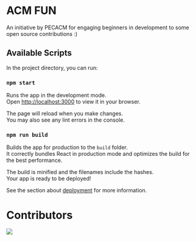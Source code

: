 # ACM FUN

An initiative by PECACM for engaging beginners in development to some open source contributions :)

## Available Scripts

In the project directory, you can run:

### `npm start`

Runs the app in the development mode.\
Open [http://localhost:3000](http://localhost:3000) to view it in your browser.

The page will reload when you make changes.\
You may also see any lint errors in the console.

### `npm run build`

Builds the app for production to the `build` folder.\
It correctly bundles React in production mode and optimizes the build for the best performance.

The build is minified and the filenames include the hashes.\
Your app is ready to be deployed!

See the section about [deployment](https://facebook.github.io/create-react-app/docs/deployment) for more information.

# Contributors

<a href="https://github.com/PEC-CSS/acm-fun/graphs/contributors">
  <img src="https://contrib.rocks/image?repo=PEC-CSS/acm-fun" />
</a>
